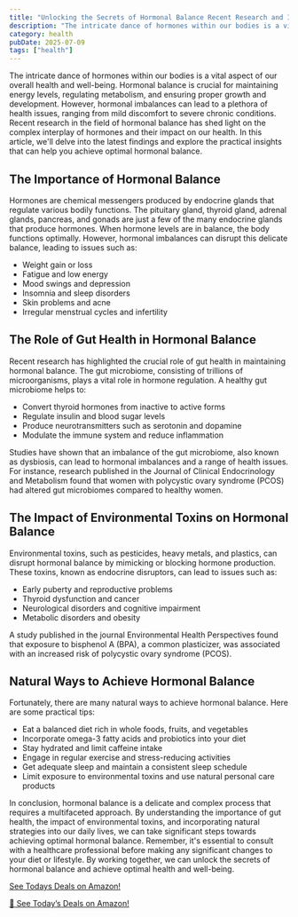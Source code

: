 ```yaml
---
title: "Unlocking the Secrets of Hormonal Balance Recent Research and Insights"
description: "The intricate dance of hormones within our bodies is a vital aspect of our overall health and well-being. Hormonal balance is crucial for maintaining ..."
category: health
pubDate: 2025-07-09
tags: ["health"]
---
```


The intricate dance of hormones within our bodies is a vital aspect of our overall health and well-being. Hormonal balance is crucial for maintaining energy levels, regulating metabolism, and ensuring proper growth and development. However, hormonal imbalances can lead to a plethora of health issues, ranging from mild discomfort to severe chronic conditions. Recent research in the field of hormonal balance has shed light on the complex interplay of hormones and their impact on our health. In this article, we'll delve into the latest findings and explore the practical insights that can help you achieve optimal hormonal balance.

The Importance of Hormonal Balance
---------------------------

Hormones are chemical messengers produced by endocrine glands that regulate various bodily functions. The pituitary gland, thyroid gland, adrenal glands, pancreas, and gonads are just a few of the many endocrine glands that produce hormones. When hormone levels are in balance, the body functions optimally. However, hormonal imbalances can disrupt this delicate balance, leading to issues such as:

* Weight gain or loss
* Fatigue and low energy
* Mood swings and depression
* Insomnia and sleep disorders
* Skin problems and acne
* Irregular menstrual cycles and infertility

The Role of Gut Health in Hormonal Balance
-----------------------------------------

Recent research has highlighted the crucial role of gut health in maintaining hormonal balance. The gut microbiome, consisting of trillions of microorganisms, plays a vital role in hormone regulation. A healthy gut microbiome helps to:

* Convert thyroid hormones from inactive to active forms
* Regulate insulin and blood sugar levels
* Produce neurotransmitters such as serotonin and dopamine
* Modulate the immune system and reduce inflammation

Studies have shown that an imbalance of the gut microbiome, also known as dysbiosis, can lead to hormonal imbalances and a range of health issues. For instance, research published in the Journal of Clinical Endocrinology and Metabolism found that women with polycystic ovary syndrome (PCOS) had altered gut microbiomes compared to healthy women.

The Impact of Environmental Toxins on Hormonal Balance
---------------------------------------------------

Environmental toxins, such as pesticides, heavy metals, and plastics, can disrupt hormonal balance by mimicking or blocking hormone production. These toxins, known as endocrine disruptors, can lead to issues such as:

* Early puberty and reproductive problems
* Thyroid dysfunction and cancer
* Neurological disorders and cognitive impairment
* Metabolic disorders and obesity

A study published in the journal Environmental Health Perspectives found that exposure to bisphenol A (BPA), a common plasticizer, was associated with an increased risk of polycystic ovary syndrome (PCOS).

Natural Ways to Achieve Hormonal Balance
-----------------------------------------

Fortunately, there are many natural ways to achieve hormonal balance. Here are some practical tips:

* Eat a balanced diet rich in whole foods, fruits, and vegetables
* Incorporate omega-3 fatty acids and probiotics into your diet
* Stay hydrated and limit caffeine intake
* Engage in regular exercise and stress-reducing activities
* Get adequate sleep and maintain a consistent sleep schedule
* Limit exposure to environmental toxins and use natural personal care products

In conclusion, hormonal balance is a delicate and complex process that requires a multifaceted approach. By understanding the importance of gut health, the impact of environmental toxins, and incorporating natural strategies into our daily lives, we can take significant steps towards achieving optimal hormonal balance. Remember, it's essential to consult with a healthcare professional before making any significant changes to your diet or lifestyle. By working together, we can unlock the secrets of hormonal balance and achieve optimal health and well-being.

[ See Todays Deals on Amazon!](https://amzn.to/3UjsCWp)

[🛒 See Today’s Deals on Amazon!](https://amzn.to/3UjsCWp)
